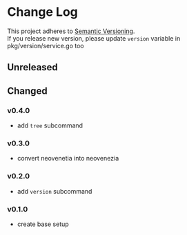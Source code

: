 # Change Log

This project adheres to [Semantic Versioning](http://semver.org/).  
If you release new version, please update `version` variable in pkg/version/service.go too

## Unreleased

## Changed

### v0.4.0

- add `tree` subcommand

### v0.3.0

- convert neovenetia into neovenezia

### v0.2.0

- add `version` subcommand

### v0.1.0

- create base setup
